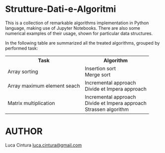 # Strutture-Dati-e-Algoritmi

This is a collection of remarkable algorithms implementation in Python language, making use of Jupyter Notebooks. There are also some numerical examples of their usage, shown for particular data structures.

In the following table are summarized all the treated algorithms, grouped by performed task:

<table>
<tr><th>Task		                <th>Algorithm
<tr><td>Array sorting	            <td>Insertion sort <br /> Merge sort
<tr><td>Array maximum element seach <td>Incremental approach <br /> Divide et Impera approach 
<tr><td>Matrix multiplication   	<td>Incremental approach <br /> Divide et Impera approach <br /> Strassen algorithm
</table>

# AUTHOR

Luca Cintura <luca.cintura@gmail.com> <br />
